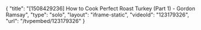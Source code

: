 {
    "title": "[1508429236] How to Cook Perfect Roast Turkey (Part 1) - Gordon Ramsay",
    "type": "solo",
    "layout": "iframe-static",
    "videoId": "123179326",
    "url": "\/tvpembed\/123179326"
}